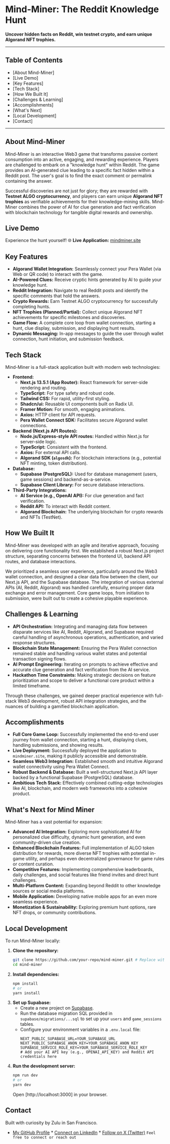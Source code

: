 # Mind-Miner: The Reddit Knowledge Hunt

 **Uncover hidden facts on Reddit, win testnet crypto, and earn unique Algorand NFT trophies.**

-----

## Table of Contents

  * [About Mind-Miner]
  * [Live Demo]
  * [Key Features]
  * [Tech Stack]
  * [How We Built It]
  * [Challenges & Learning]
  * [Accomplishments]
  * [What's Next]
  * [Local Development]
  * [Contact]

-----

## About Mind-Miner

Mind-Miner is an interactive Web3 game that transforms passive content consumption into an active, engaging, and rewarding experience. Players are challenged to embark on a "knowledge hunt" within Reddit. The game provides an AI-generated clue leading to a specific fact hidden within a Reddit post. The user's goal is to find the exact comment or permalink containing the answer.

Successful discoveries are not just for glory; they are rewarded with **Testnet ALGO cryptocurrency**, and players can earn unique **Algorand NFT trophies** as verifiable achievements for their knowledge-mining skills. Mind-Miner combines the power of AI for clue generation and fact verification with blockchain technology for tangible digital rewards and ownership.

## Live Demo

Experience the hunt yourself\!
🌐 **Live Application:** [mindminer.site](https://mindminer.site)

## Key Features

  * **Algorand Wallet Integration:** Seamlessly connect your Pera Wallet (via Web or QR code) to interact with the game.
  * **AI-Powered Clues:** Receive cryptic hints generated by AI to guide your knowledge hunt.
  * **Reddit Integration:** Navigate to real Reddit posts and identify the specific comments that hold the answers.
  * **Crypto Rewards:** Earn Testnet ALGO cryptocurrency for successfully completing hunts.
  * **NFT Trophies (Planned/Partial):** Collect unique Algorand NFT achievements for specific milestones and discoveries.
  * **Game Flow:** A complete core loop from wallet connection, starting a hunt, clue display, submission, and displaying hunt results.
  * **Dynamic Messaging:** In-app messages to guide the user through wallet connection, hunt initiation, and submission feedback.

## Tech Stack

Mind-Miner is a full-stack application built with modern web technologies:

  * **Frontend:**
      * **Next.js 13.5.1 (App Router):** React framework for server-side rendering and routing.
      * **TypeScript:** For type safety and robust code.
      * **Tailwind CSS:** For rapid, utility-first styling.
      * **Shadcn/ui:** Reusable UI components built on Radix UI.
      * **Framer Motion:** For smooth, engaging animations.
      * **Axios:** HTTP client for API requests.
      * **Pera Wallet Connect SDK:** Facilitates secure Algorand wallet connections.
  * **Backend (Next.js API Routes):**
      * **Node.js/Express-style API routes:** Handled within Next.js for server-side logic.
      * **TypeScript:** Consistent with the frontend.
      * **Axios:** For external API calls.
      * **Algorand SDK (`algosdk`):** For blockchain interactions (e.g., potential NFT minting, token distribution).
  * **Database:**
      * **Supabase (PostgreSQL):** Used for database management (users, game sessions) and backend-as-a-service.
      * **Supabase Client Library:** For secure database interactions.
  * **Third-Party Integrations:**
      * **AI Service (e.g., OpenAI API):** For clue generation and fact verification.
      * **Reddit API:** To interact with Reddit content.
      * **Algorand Blockchain:** The underlying blockchain for crypto rewards and NFTs (TestNet).

## How We Built It

Mind-Miner was developed with an agile and iterative approach, focusing on delivering core functionality first. We established a robust Next.js project structure, separating concerns between the frontend UI, backend API routes, and database interactions.

We prioritized a seamless user experience, particularly around the Web3 wallet connection, and designed a clear data flow between the client, our Next.js API, and the Supabase database. The integration of various external APIs (AI, Reddit, Algorand) was handled carefully, ensuring proper data exchange and error management. Core game loops, from initiation to submission, were built out to create a cohesive playable experience.

## Challenges & Learning

  * **API Orchestration:** Integrating and managing data flow between disparate services like AI, Reddit, Algorand, and Supabase required careful handling of asynchronous operations, authentication, and varied response structures.
  * **Blockchain State Management:** Ensuring the Pera Wallet connection remained stable and handling various wallet states and potential transaction signing flows.
  * **AI Prompt Engineering:** Iterating on prompts to achieve effective and accurate clue generation and fact verification from the AI service.
  * **Hackathon Time Constraints:** Making strategic decisions on feature prioritization and scope to deliver a functional core product within a limited timeframe.

Through these challenges, we gained deeper practical experience with full-stack Web3 development, robust API integration strategies, and the nuances of building a gamified blockchain application.

## Accomplishments

  * **Full Core Game Loop:** Successfully implemented the end-to-end user journey from wallet connection, starting a hunt, displaying clues, handling submissions, and showing results.
  * **Live Deployment:** Successfully deployed the application to `mindminer.site`, making it publicly accessible and demonstrable.
  * **Seamless Web3 Integration:** Established smooth and intuitive Algorand wallet connectivity using Pera Wallet Connect.
  * **Robust Backend & Database:** Built a well-structured Next.js API layer backed by a functional Supabase (PostgreSQL) database.
  * **Ambitious Tech Stack:** Effectively combined cutting-edge technologies like AI, blockchain, and modern web frameworks into a cohesive product.

## What's Next for Mind Miner

Mind-Miner has a vast potential for expansion:

  * **Advanced AI Integration:** Exploring more sophisticated AI for personalized clue difficulty, dynamic hunt generation, and even community-driven clue creation.
  * **Enhanced Blockchain Features:** Full implementation of ALGO token distribution for rewards, more diverse NFT trophies with potential in-game utility, and perhaps even decentralized governance for game rules or content curation.
  * **Competitive Features:** Implementing comprehensive leaderboards, daily challenges, and social features like friend invites and direct hunt challenges.
  * **Multi-Platform Content:** Expanding beyond Reddit to other knowledge sources or social media platforms.
  * **Mobile Application:** Developing native mobile apps for an even more seamless experience.
  * **Monetization & Sustainability:** Exploring premium hunt options, rare NFT drops, or community contributions.

## Local Development

To run Mind-Miner locally:

1.  **Clone the repository:**
    ```bash
    git clone https://github.com/your-repo/mind-miner.git # Replace with your actual repo URL
    cd mind-miner
    ```
2.  **Install dependencies:**
    ```bash
    npm install
    # or
    yarn install
    ```
3.  **Set up Supabase:**
      * Create a new project on [Supabase](https://supabase.com/).
      * Run the database migration SQL provided in `supabase/migrations/...sql` to set up your `users` and `game_sessions` tables.
      * Configure your environment variables in a `.env.local` file:
        ```
        NEXT_PUBLIC_SUPABASE_URL=YOUR_SUPABASE_URL
        NEXT_PUBLIC_SUPABASE_ANON_KEY=YOUR_SUPABASE_ANON_KEY
        SUPABASE_SERVICE_ROLE_KEY=YOUR_SUPABASE_SERVICE_ROLE_KEY
        # Add your AI API key (e.g., OPENAI_API_KEY) and Reddit API credentials here
        ```
4.  **Run the development server:**
    ```bash
    npm run dev
    # or
    yarn dev
    ```
    Open [http://localhost:3000] in your browser.

## Contact

Built with curiosity by Zulu in San Francisco.
* [My GitHub Profile](https://github.com/astrolus) * [Connect on LinkedIn](https://www.linkedin.com/in/zulu-nwankwo) * [Follow on X (Twitter)](https://x.com/joshonaut14)
```Feel free to connect or reach out```

